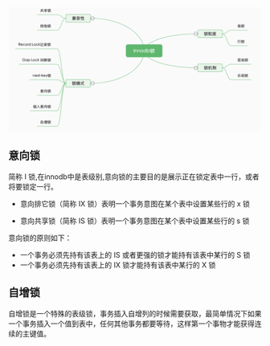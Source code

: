 ![image-20190831175122097](assets/innodb锁简介/image-20190831175122097.png)



## 意向锁

简称 I 锁,在innodb中是表级别,意向锁的主要目的是展示正在锁定表中一行，或者将要锁定一行。

- 意向排它锁（简称 IX 锁）表明一个事务意图在某个表中设置某些行的 x 锁

- 意向共享锁（简称 IS 锁）表明一个事务意图在某个表中设置某些行的 s 锁

意向锁的原则如下：

- 一个事务必须先持有该表上的 IS 或者更强的锁才能持有该表中某行的 S 锁
- 一个事务必须先持有该表上的 IX 锁才能持有该表中某行的 X 锁







## 自增锁

自增锁是一个特殊的表级锁，事务插入自增列的时候需要获取，最简单情况下如果一个事务插入一个值到表中，任何其他事务都要等待，这样第一个事物才能获得连续的主键值。




































